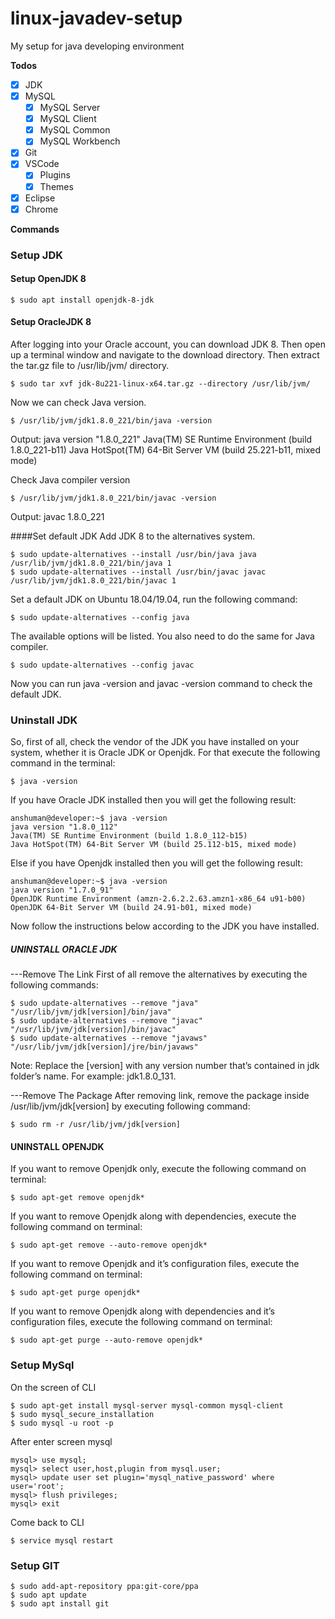 # linux-javadev-setup
My setup for java developing environment  

**Todos**
  - [x] JDK
  - [x] MySQL
    - [x] MySQL Server
    - [x] MySQL Client
    - [x] MySQL Common
    - [x] MySQL Workbench 
  - [x] Git
  - [x] VSCode
    - [x] Plugins
    - [x] Themes
  - [x] Eclipse
  - [x] Chrome
  
**Commands**
### Setup JDK 
#### Setup OpenJDK 8
	$ sudo apt install openjdk-8-jdk
#### Setup OracleJDK 8
After logging into your Oracle account, you can download JDK 8.
Then open up a terminal window and navigate to the download directory.
Then extract the tar.gz file to /usr/lib/jvm/ directory.

	$ sudo tar xvf jdk-8u221-linux-x64.tar.gz --directory /usr/lib/jvm/

Now we can check Java version.

	$ /usr/lib/jvm/jdk1.8.0_221/bin/java -version

Output:
	java version "1.8.0_221"
	Java(TM) SE Runtime Environment (build 1.8.0_221-b11)
	Java HotSpot(TM) 64-Bit Server VM (build 25.221-b11, mixed mode)

Check Java compiler version

	$ /usr/lib/jvm/jdk1.8.0_221/bin/javac -version

Output:
	javac 1.8.0_221

####Set default JDK
Add JDK 8 to the alternatives system.

	$ sudo update-alternatives --install /usr/bin/java java /usr/lib/jvm/jdk1.8.0_221/bin/java 1
	$ sudo update-alternatives --install /usr/bin/javac javac /usr/lib/jvm/jdk1.8.0_221/bin/javac 1

Set a default JDK on Ubuntu 18.04/19.04, run the following command:

	$ sudo update-alternatives --config java

The available options will be listed.
You also need to do the same for Java compiler.

	$ sudo update-alternatives --config javac

Now you can run java -version and javac -version command to check the default JDK.

### Uninstall JDK
So, first of all, check the vendor of the JDK you have installed on your system, whether it is Oracle JDK or Openjdk.
For that execute the following command in the terminal:

	$ java -version

If you have Oracle JDK installed then you will get the following result:

	anshuman@developer:~$ java -version
	java version "1.8.0_112"
	Java(TM) SE Runtime Environment (build 1.8.0_112-b15)
	Java HotSpot(TM) 64-Bit Server VM (build 25.112-b15, mixed mode)

Else if you have Openjdk installed then you will get the following result:

	anshuman@developer:~$ java -version
	java version "1.7.0_91"
	OpenJDK Runtime Environment (amzn-2.6.2.2.63.amzn1-x86_64 u91-b00)
	OpenJDK 64-Bit Server VM (build 24.91-b01, mixed mode)

Now follow the instructions below according to the JDK you have installed.

##### UNINSTALL ORACLE JDK
---Remove The Link
First of all remove the alternatives by executing the following commands:

	$ sudo update-alternatives --remove "java" "/usr/lib/jvm/jdk[version]/bin/java"
	$ sudo update-alternatives --remove "javac" "/usr/lib/jvm/jdk[version]/bin/javac"
	$ sudo update-alternatives --remove "javaws" "/usr/lib/jvm/jdk[version]/jre/bin/javaws"
Note: Replace the [version] with any version number that’s contained in jdk folder’s name. For example: jdk1.8.0_131.

---Remove The Package
After removing link, remove the package inside /usr/lib/jvm/jdk[version] by executing following command:

	$ sudo rm -r /usr/lib/jvm/jdk[version]

#### UNINSTALL OPENJDK
If you want to remove Openjdk only, execute the following command on terminal:

	$ sudo apt-get remove openjdk*

If you want to remove Openjdk along with dependencies, execute the following command on terminal:

	$ sudo apt-get remove --auto-remove openjdk*

If you want to remove Openjdk and it’s configuration files, execute the following command on terminal:

	$ sudo apt-get purge openjdk*

If you want to remove Openjdk along with dependencies and it’s configuration files, execute the following command on terminal:

	$ sudo apt-get purge --auto-remove openjdk*
	
### Setup MySql
On the screen of CLI  

	$ sudo apt-get install mysql-server mysql-common mysql-client
	$ sudo mysql_secure_installation
	$ sudo mysql -u root -p
	
After enter screen mysql  

	mysql> use mysql;
	mysql> select user,host,plugin from mysql.user;
	mysql> update user set plugin='mysql_native_password' where user='root';
	mysql> flush privileges;
	mysql> exit
	
Come back to CLI  

	$ service mysql restart
	
### Setup GIT

	$ sudo add-apt-repository ppa:git-core/ppa
	$ sudo apt update
	$ sudo apt install git

